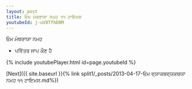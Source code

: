 ```yaml
---
layout: post
title: ਓਮ ਮੰਥਰਾਯਾ ਨਮਹ ੧੧ ਟਾਇਮਸ
youtubeId: j-uV8TfhD0M
---
```

 
 
 ਓਮ ਮੰਥਰਾਯਾ ਨਮਹ  
 
 -  ਪਵਿੱਤਰ ਜਾਪ ਕੌਣ ਹੈ 
 
  
 
  
 
 
 
 
 
 


{% include youtubePlayer.html id=page.youtubeId %}
 
[Next]({{ site.baseurl }}{% link  split1/_posts/2013-04-17-ਓਮ ਵ੍ਯਾਕਥਵ੍ਯਕਥਯਾ ਨਮਹ ੧੧ ਟਾਇਮਸ.md%})
 
